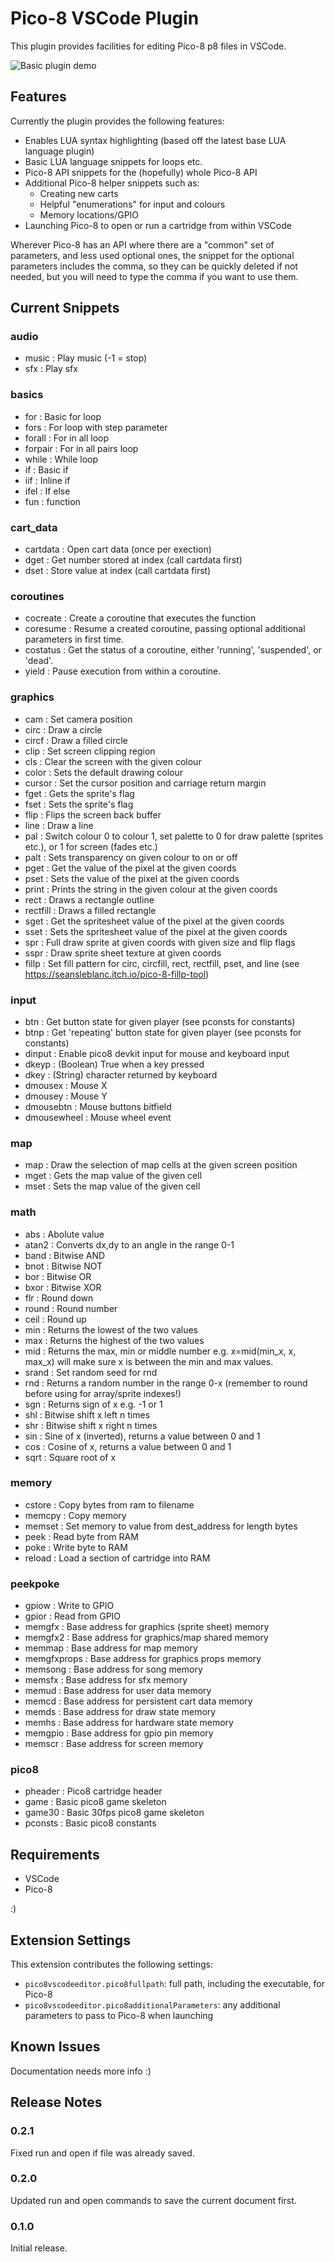 # Pico-8 VSCode Plugin

This plugin provides facilities for editing Pico-8 p8 files in VSCode.

![Basic plugin demo](https://github.com/grumpydev/pico8vscodeeditor/blob/master/demo.gif?raw=true)

## Features

Currently the plugin provides the following features:

* Enables LUA syntax highlighting (based off the latest base LUA language plugin)
* Basic LUA language snippets for loops etc.
* Pico-8 API snippets for the (hopefully) whole Pico-8 API
* Additional Pico-8 helper snippets such as:
    * Creating new carts
    * Helpful "enumerations" for input and colours
    * Memory locations/GPIO
* Launching Pico-8 to open or run a cartridge from within VSCode

Wherever Pico-8 has an API where there are a "common" set of parameters, and less used optional ones, the snippet for the optional parameters includes the comma, so they can be quickly deleted if not needed, but you will need to type the comma if you want to use them.

## Current Snippets

### audio
* music : Play music (-1 = stop)
* sfx : Play sfx
### basics
* for : Basic for loop
* fors : For loop with step parameter
* forall : For in all loop
* forpair : For in all pairs loop
* while : While loop
* if : Basic if
* iif : Inline if
* ifel : If else
* fun : function
### cart_data
* cartdata : Open cart data (once per exection)
* dget : Get number stored at index (call cartdata first)
* dset : Store value at index (call cartdata first)
### coroutines
* cocreate : Create a coroutine that executes the function
* coresume : Resume a created coroutine, passing optional additional parameters in first time.
* costatus : Get the status of a coroutine, either 'running', 'suspended', or 'dead'.
* yield : Pause execution from within a coroutine.
### graphics
* cam : Set camera position
* circ : Draw a circle
* circf : Draw a filled circle
* clip : Set screen clipping region
* cls : Clear the screen with the given colour
* color : Sets the default drawing colour
* cursor : Set the cursor position and carriage return margin
* fget : Gets the sprite's flag
* fset : Sets the sprite's flag
* flip : Flips the screen back buffer
* line : Draw a line
* pal : Switch colour 0 to colour 1, set palette to 0 for draw palette (sprites etc.), or 1 for screen (fades etc.)
* palt : Sets transparency on given colour to on or off
* pget : Get the value of the pixel at the given coords
* pset : Sets the value of the pixel at the given coords
* print : Prints the string in the given colour at the given coords
* rect : Draws a rectangle outline
* rectfill : Draws a filled rectangle
* sget : Get the spritesheet value of the pixel at the given coords
* sset : Sets the spritesheet value of the pixel at the given coords
* spr : Full draw sprite at given coords with given size and flip flags
* sspr : Draw sprite sheet texture at given coords
* fillp : Set fill pattern for circ, circfill, rect, rectfill, pset, and line (see https://seansleblanc.itch.io/pico-8-fillp-tool)
### input
* btn : Get button state for given player (see pconsts for constants)
* btnp : Get 'repeating' button state for given player (see pconsts for constants)
* dinput : Enable pico8 devkit input for mouse and keyboard input
* dkeyp : (Boolean) True when a key pressed
* dkey : (String) character returned by keyboard
* dmousex : Mouse X
* dmousey : Mouse Y
* dmousebtn : Mouse buttons bitfield
* dmousewheel : Mouse wheel event
### map
* map : Draw the selection of map cells at the given screen position
* mget : Gets the map value of the given cell
* mset : Sets the map value of the given cell
### math
* abs : Abolute value
* atan2 : Converts dx,dy to an angle in the range 0-1
* band : Bitwise AND
* bnot : Bitwise NOT
* bor : Bitwise OR
* bxor : Bitwise XOR
* flr : Round down
* round : Round number
* ceil : Round up
* min : Returns the lowest of the two values
* max : Returns the highest of the two values
* mid : Returns the max, min or middle number e.g. x=mid(min_x, x, max_x) will make sure x is between the min and max values.
* srand : Set random seed for rnd
* rnd : Returns a random number in the range 0-x (remember to round before using for array/sprite indexes!)
* sgn : Returns sign of x e.g. -1 or 1
* shl : Bitwise shift x left n times
* shr : Bitwise shift x right n times
* sin : Sine of x (inverted), returns a value between 0 and 1
* cos : Cosine of x, returns a value between 0 and 1
* sqrt : Square root of x
### memory
* cstore : Copy bytes from ram to filename
* memcpy : Copy memory
* memset : Set memory to value from dest_address for length bytes
* peek : Read byte from RAM
* poke : Write byte to RAM
* reload : Load a section of cartridge into RAM
### peekpoke
* gpiow : Write to GPIO
* gpior : Read from GPIO
* memgfx : Base address for graphics (sprite sheet) memory
* memgfx2 : Base address for graphics/map shared memory
* memmap : Base address for map memory
* memgfxprops : Base address for graphics props memory
* memsong : Base address for song memory
* memsfx : Base address for sfx memory
* memud : Base address for user data memory
* memcd : Base address for persistent cart data memory
* memds : Base address for draw state memory
* memhs : Base address for hardware state memory
* memgpio : Base address for gpio pin memory
* memscr : Base address for screen memory
### pico8
* pheader : Pico8 cartridge header
* game : Basic pico8 game skeleton
* game30 : Basic 30fps pico8 game skeleton
* pconsts : Basic pico8 constants

## Requirements

* VSCode
* Pico-8

:)

## Extension Settings

This extension contributes the following settings:

* `pico8vscodeeditor.pico8fullpath`: full path, including the executable, for Pico-8
* `pico8vscodeeditor.pico8additionalParameters`: any additional parameters to pass to Pico-8 when launching

## Known Issues

Documentation needs more info :)

## Release Notes

### 0.2.1

Fixed run and open if file was already saved.

### 0.2.0

Updated run and open commands to save the current document first.

### 0.1.0

Initial release.
